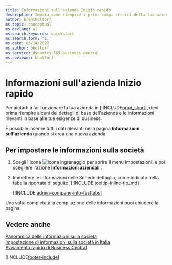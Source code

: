 ```yaml
---
title: Informazioni sull'azienda Inizio rapido
description: Impara come riempire i primi campi critici della tua azienda in Business Central leggendo questo articolo di avvio rapido.
author: brentholtorf
ms.topic: conceptual
ms.devlang: al
ms.search.keywords: quickstart
ms.search.form: '1,'
ms.date: 03/14/2022
ms.author: bholtorf
ms.service: dynamics-365-business-central
ms.reviewer: bholtorf
---
```


# <a name="company-information-quick-start"></a>Informazioni sull'azienda Inizio rapido

Per aiutarti a far funzionare la tua azienda in [!INCLUDE[prod_short](includes/prod_short.md)], devi prima riempire alcuni dei dettagli di base dell'azienda e le informazioni rilevanti in base alle tue esigenze di business.  

È possibile inserire tutti i dati rilevanti nella pagina **Informazioni sull'azienda** quando si crea una nuova azienda.

## <a name="to-set-up-company-information"></a>Per impostare le informazioni sulla società

1. Scegli l'icona ![Icona ingranaggio per aprire il menu Impostazioni.](media/ui-experience/settings_icon_small.png) e poi scegliere l'azione **Informazioni aziendali** .
2. Immettere le informazioni nelle Schede dettaglio, come indicato nella tabella riportata di seguito. [!INCLUDE [tooltip-inline-tip_md](includes/tooltip-inline-tip_md.md)]

    [!INCLUDE [admin-company-info-fasttabs](includes/admin-company-info-fasttabs.md)]

Una volta completata la compilazione delle informazioni puoi chiudere la pagina.  

## <a name="see-also"></a>Vedere anche

[Panoramica delle informazioni sulla società](admin-company-information.md)  
[Impostazione di informazioni sulla società in Italia](LocalFunctionality/Italy/how-to-set-up-company-information.md)  
[Avviamento rapido di Business Central](quick-start-business-central.md)  


[!INCLUDE[footer-include](includes/footer-banner.md)]

